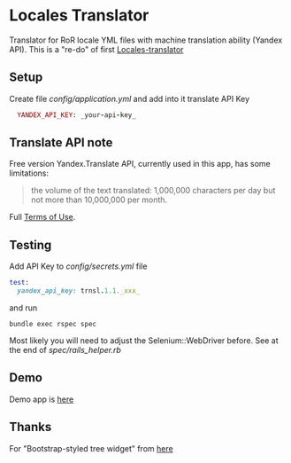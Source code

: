 Locales Translator
===================

Translator for RoR locale YML files with machine translation ability (Yandex API).
This is a "re-do" of first [Locales-translator](https://github.com/lemboy/locales_translator)


Setup
-------

Create file *config/application.yml* and add into it translate API Key 
```ruby
  YANDEX_API_KEY: _your-api-key_
```

Translate API note
-------

Free version Yandex.Translate API, currently used in this app, has some limitations:
> the volume of the text translated: 1,000,000 characters per day but not more than 10,000,000 per month.

Full [Terms of Use](http://legal.yandex.com/translate_api/?ncrnd=2118).

Testing
-------

Add API Key to *config/secrets.yml* file 
```ruby
test:
  yandex_api_key: trnsl.1.1._xxx_
```
and run
```
bundle exec rspec spec
```
Most likely you will need to adjust the Selenium::WebDriver before. See at the end of *spec/rails_helper.rb* 

Demo
-------

Demo app is [here](http://locales-translator.herokuapp.com/)

Thanks
-------

For "Bootstrap-styled tree widget" from [here](http://jsfiddle.net/umutc1/eyf9q87c/)
